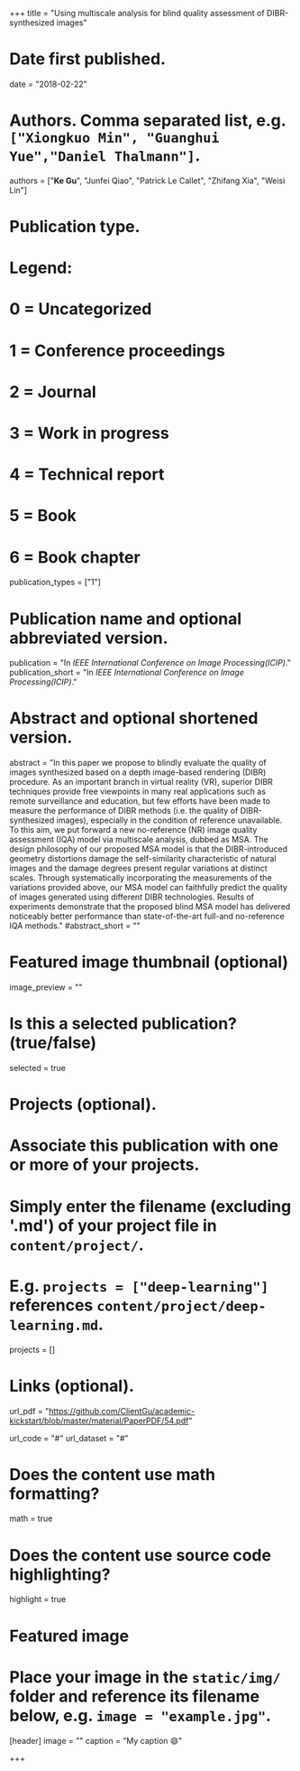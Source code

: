 +++
title = "Using multiscale analysis for blind quality assessment of DIBR-synthesized images"

# Date first published.
date = "2018-02-22"

# Authors. Comma separated list, e.g. `["Xiongkuo Min", "Guanghui Yue","Daniel Thalmann"]`.
authors = ["**Ke Gu**", "Junfei Qiao", "Patrick Le Callet", "Zhifang Xia", "Weisi Lin"]
# Publication type.
# Legend:
# 0 = Uncategorized
# 1 = Conference proceedings
# 2 = Journal
# 3 = Work in progress
# 4 = Technical report
# 5 = Book
# 6 = Book chapter
publication_types = ["1"]

# Publication name and optional abbreviated version.
publication = "In *IEEE International Conference on Image Processing(ICIP)*."
publication_short = "In *IEEE International Conference on Image Processing(ICIP)*."

# Abstract and optional shortened version.
abstract = "In this paper we propose to blindly evaluate the quality of images synthesized based on a depth image-based rendering (DIBR) procedure. As an important branch in virtual reality (VR), superior DIBR techniques provide free viewpoints in many real applications such as remote surveillance and education, but few efforts have been made to measure the performance of DIBR methods (i.e. the quality of DIBR-synthesized images), especially in the condition of reference unavailable. To this aim, we put forward a new no-reference (NR) image quality assessment (IQA) model via multiscale analysis, dubbed as MSA. The design philosophy of our proposed MSA model is that the DIBR-introduced geometry distortions damage the self-similarity characteristic of natural images and the damage degrees present regular variations at distinct scales. Through systematically incorporating the measurements of the variations provided above, our MSA model can faithfully predict the quality of images generated using different DIBR technologies. Results of experiments demonstrate that the proposed blind MSA model has delivered noticeably better performance than state-of-the-art full-and no-reference IQA methods."
#abstract_short = ""

# Featured image thumbnail (optional)
image_preview = ""

# Is this a selected publication? (true/false)
selected = true

# Projects (optional).
#   Associate this publication with one or more of your projects.
#   Simply enter the filename (excluding '.md') of your project file in `content/project/`.
#   E.g. `projects = ["deep-learning"]` references `content/project/deep-learning.md`.
projects = []

# Links (optional).
url_pdf = "https://github.com/ClientGu/academic-kickstart/blob/master/material/PaperPDF/54.pdf"

url_code = "#"
url_dataset = "#"


# Does the content use math formatting?
math = true

# Does the content use source code highlighting?
highlight = true

# Featured image
# Place your image in the `static/img/` folder and reference its filename below, e.g. `image = "example.jpg"`.
[header]
image = ""
caption = "My caption 😄"

+++
